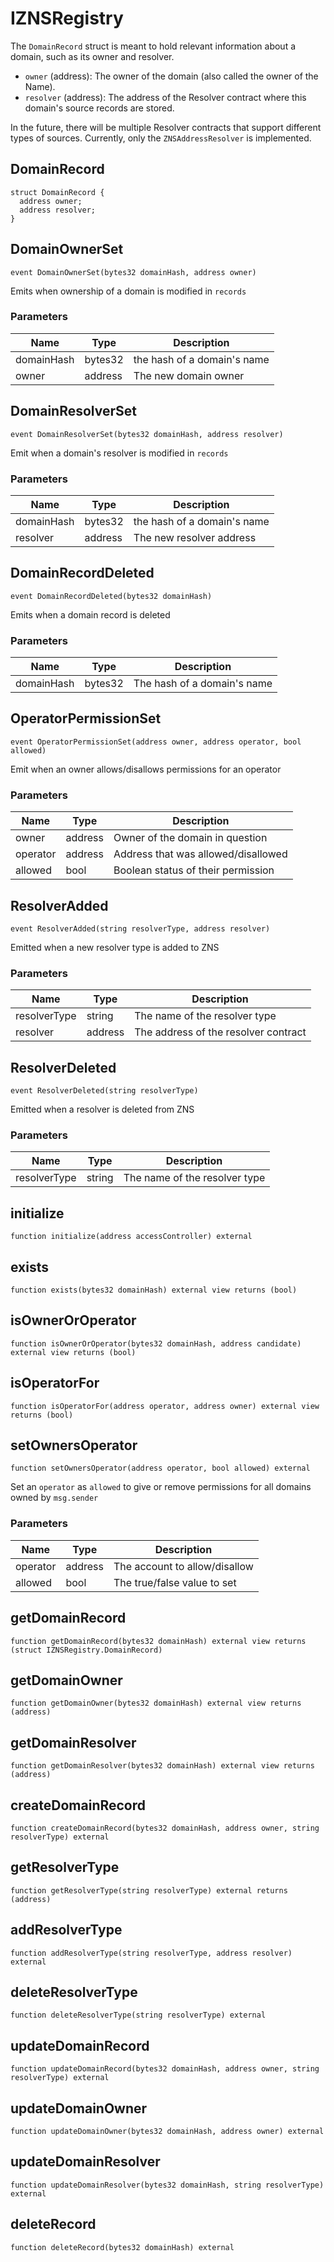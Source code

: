 # IZNSRegistry

The `DomainRecord` struct is meant to hold relevant information about a domain, such as its owner and resolver.

* `owner` (address): The owner of the domain (also called the owner of the Name).
* `resolver` (address): The address of the Resolver contract where this domain's source records are stored.

In the future, there will be multiple Resolver contracts that support different types of sources. Currently, only the `ZNSAddressResolver` is implemented.

## DomainRecord

```solidity
struct DomainRecord {
  address owner;
  address resolver;
}
```

## DomainOwnerSet

```solidity
event DomainOwnerSet(bytes32 domainHash, address owner)
```

Emits when ownership of a domain is modified in `records`

### Parameters

| Name       | Type    | Description                 |
| ---------- | ------- | --------------------------- |
| domainHash | bytes32 | the hash of a domain's name |
| owner      | address | The new domain owner        |

## DomainResolverSet

```solidity
event DomainResolverSet(bytes32 domainHash, address resolver)
```

Emit when a domain's resolver is modified in `records`

### Parameters

| Name       | Type    | Description                 |
| ---------- | ------- | --------------------------- |
| domainHash | bytes32 | the hash of a domain's name |
| resolver   | address | The new resolver address    |

## DomainRecordDeleted

```solidity
event DomainRecordDeleted(bytes32 domainHash)
```

Emits when a domain record is deleted

### Parameters

| Name       | Type    | Description                 |
| ---------- | ------- | --------------------------- |
| domainHash | bytes32 | The hash of a domain's name |

## OperatorPermissionSet

```solidity
event OperatorPermissionSet(address owner, address operator, bool allowed)
```

Emit when an owner allows/disallows permissions for an operator

### Parameters

| Name     | Type    | Description                         |
| -------- | ------- | ----------------------------------- |
| owner    | address | Owner of the domain in question     |
| operator | address | Address that was allowed/disallowed |
| allowed  | bool    | Boolean status of their permission  |

## ResolverAdded

```solidity
event ResolverAdded(string resolverType, address resolver)
```

Emitted when a new resolver type is added to ZNS

### Parameters

| Name         | Type    | Description                          |
| ------------ | ------- | ------------------------------------ |
| resolverType | string  | The name of the resolver type        |
| resolver     | address | The address of the resolver contract |

## ResolverDeleted

```solidity
event ResolverDeleted(string resolverType)
```

Emitted when a resolver is deleted from ZNS

### Parameters

| Name         | Type   | Description                   |
| ------------ | ------ | ----------------------------- |
| resolverType | string | The name of the resolver type |

## initialize

```solidity
function initialize(address accessController) external
```

## exists

```solidity
function exists(bytes32 domainHash) external view returns (bool)
```

## isOwnerOrOperator

```solidity
function isOwnerOrOperator(bytes32 domainHash, address candidate) external view returns (bool)
```

## isOperatorFor

```solidity
function isOperatorFor(address operator, address owner) external view returns (bool)
```

## setOwnersOperator

```solidity
function setOwnersOperator(address operator, bool allowed) external
```

Set an `operator` as `allowed` to give or remove permissions for all domains owned by `msg.sender`

### Parameters

| Name     | Type    | Description                   |
| -------- | ------- | ----------------------------- |
| operator | address | The account to allow/disallow |
| allowed  | bool    | The true/false value to set   |

## getDomainRecord

```solidity
function getDomainRecord(bytes32 domainHash) external view returns (struct IZNSRegistry.DomainRecord)
```

## getDomainOwner

```solidity
function getDomainOwner(bytes32 domainHash) external view returns (address)
```

## getDomainResolver

```solidity
function getDomainResolver(bytes32 domainHash) external view returns (address)
```

## createDomainRecord

```solidity
function createDomainRecord(bytes32 domainHash, address owner, string resolverType) external
```

## getResolverType

```solidity
function getResolverType(string resolverType) external returns (address)
```

## addResolverType

```solidity
function addResolverType(string resolverType, address resolver) external
```

## deleteResolverType

```solidity
function deleteResolverType(string resolverType) external
```

## updateDomainRecord

```solidity
function updateDomainRecord(bytes32 domainHash, address owner, string resolverType) external
```

## updateDomainOwner

```solidity
function updateDomainOwner(bytes32 domainHash, address owner) external
```

## updateDomainResolver

```solidity
function updateDomainResolver(bytes32 domainHash, string resolverType) external
```

## deleteRecord

```solidity
function deleteRecord(bytes32 domainHash) external
```
